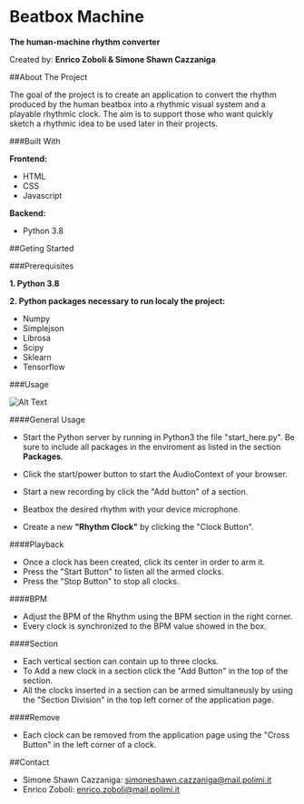 # Beatbox Machine

**The human-machine rhythm converter**

Created by:
**Enrico Zoboli & Simone Shawn Cazzaniga**


##About The Project

The goal of the project is to create an application to convert the rhythm produced by the human beatbox into a rhythmic visual system and a playable rhythmic clock. The aim is to support those who want quickly sketch a rhythmic idea to be used later in their projects.

###Built With

**Frontend:**

* HTML
* CSS
* Javascript

**Backend:**

* Python 3.8

##Geting Started

###Prerequisites

**1. Python 3.8**

**2. Python packages necessary to run localy the project:**

* Numpy
* Simplejson
* Librosa
* Scipy
* Sklearn
* Tensorflow

###Usage

![Alt Text](Beatbox_gif.gif)

####General Usage

* Start the Python server by running in Python3 the file "start_here.py". Be sure to include all packages in the enviroment as listed in the section **Packages**.

* Click the start/power button to start the AudioContext of your browser.

* Start a new recording by click the "Add button" of a section.

* Beatbox the desired rhythm with your device microphone.

* Create a new **"Rhythm Clock"** by clicking the "Clock Button".


####Playback

* Once a clock has been created, click its center in order to arm it.
* Press the "Start Button" to listen all the armed clocks.
* Press the "Stop Button" to stop all clocks.

####BPM

* Adjust the BPM of the Rhythm using the BPM section in the right corner.
* Every clock is synchronized to the BPM value showed in the box.

####Section

* Each vertical section can contain up to three clocks. 
* To Add a new clock in a section click the "Add Button" in the top of the section.
* All the clocks inserted in a section can be armed simultaneusly by using the "Section Division" in the top left corner of the application page.

####Remove

* Each clock can be removed from the application page using the "Cross Button" in the left corner of a clock.

##Contact

* Simone Shawn Cazzaniga: simoneshawn.cazzaniga@mail.polimi.it
* Enrico Zoboli: enrico.zoboli@mail.polimi.it

